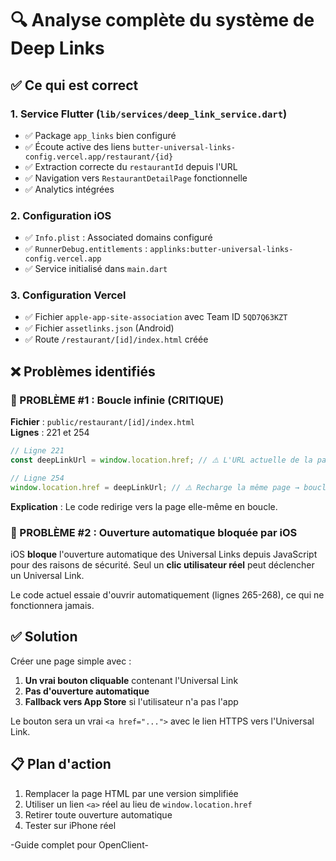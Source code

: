 # 🔍 Analyse complète du système de Deep Links

## ✅ Ce qui est correct

### 1. Service Flutter (`lib/services/deep_link_service.dart`)
- ✅ Package `app_links` bien configuré
- ✅ Écoute active des liens `butter-universal-links-config.vercel.app/restaurant/{id}`
- ✅ Extraction correcte du `restaurantId` depuis l'URL
- ✅ Navigation vers `RestaurantDetailPage` fonctionnelle
- ✅ Analytics intégrées

### 2. Configuration iOS
- ✅ `Info.plist` : Associated domains configuré
- ✅ `RunnerDebug.entitlements` : `applinks:butter-universal-links-config.vercel.app`
- ✅ Service initialisé dans `main.dart`

### 3. Configuration Vercel
- ✅ Fichier `apple-app-site-association` avec Team ID `5QD7Q63KZT`
- ✅ Fichier `assetlinks.json` (Android)
- ✅ Route `/restaurant/[id]/index.html` créée

## ❌ Problèmes identifiés

### 🚨 PROBLÈME #1 : Boucle infinie (CRITIQUE)

**Fichier** : `public/restaurant/[id]/index.html`  
**Lignes** : 221 et 254

```javascript
// Ligne 221
const deepLinkUrl = window.location.href; // ⚠️ L'URL actuelle de la page !

// Ligne 254
window.location.href = deepLinkUrl; // ⚠️ Recharge la même page → boucle infinie !
```

**Explication** : Le code redirige vers la page elle-même en boucle.

### 🚨 PROBLÈME #2 : Ouverture automatique bloquée par iOS

iOS **bloque** l'ouverture automatique des Universal Links depuis JavaScript pour des raisons de sécurité. Seul un **clic utilisateur réel** peut déclencher un Universal Link.

Le code actuel essaie d'ouvrir automatiquement (lignes 265-268), ce qui ne fonctionnera jamais.

## ✅ Solution

Créer une page simple avec :
1. **Un vrai bouton cliquable** contenant l'Universal Link
2. **Pas d'ouverture automatique**
3. **Fallback vers App Store** si l'utilisateur n'a pas l'app

Le bouton sera un vrai `<a href="...">` avec le lien HTTPS vers l'Universal Link.

## 📋 Plan d'action

1. Remplacer la page HTML par une version simplifiée
2. Utiliser un lien `<a>` réel au lieu de `window.location.href`
3. Retirer toute ouverture automatique
4. Tester sur iPhone réel

-Guide complet pour OpenClient-
